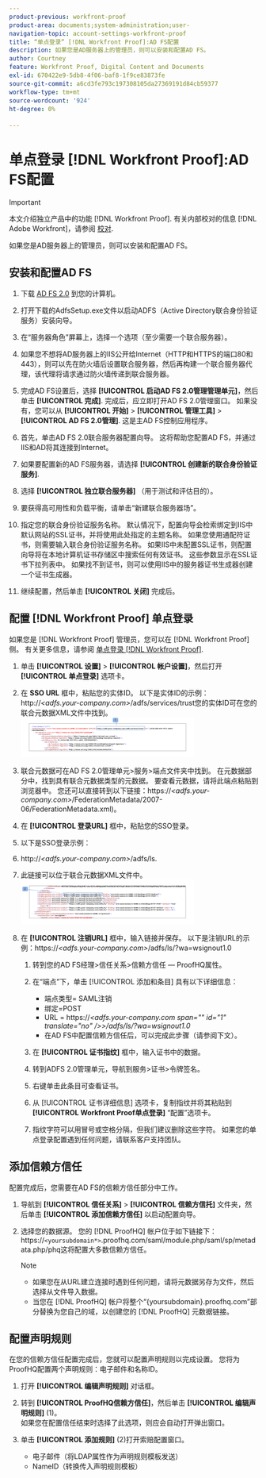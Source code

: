 ```yaml
---
product-previous: workfront-proof
product-area: documents;system-administration;user-
navigation-topic: account-settings-workfront-proof
title: “单点登录” [!DNL Workfront Proof]:AD FS配置
description: 如果您是AD服务器上的管理员，则可以安装和配置AD FS。
author: Courtney
feature: Workfront Proof, Digital Content and Documents
exl-id: 670422e9-5db8-4f06-baf8-1f9ce83873fe
source-git-commit: a6cd3fe793c197308105da27369191d84cb59377
workflow-type: tm+mt
source-wordcount: '924'
ht-degree: 0%

---
```


# 单点登录 [!DNL Workfront Proof]:AD FS配置

>[!IMPORTANT]
>
>本文介绍独立产品中的功能 [!DNL Workfront Proof]. 有关内部校对的信息 [!DNL Adobe Workfront]，请参阅 [校对](../../../review-and-approve-work/proofing/proofing.md).

如果您是AD服务器上的管理员，则可以安装和配置AD FS。

## 安装和配置AD FS

1. 下载 [AD FS 2.0](http://www.microsoft.com/en-us/download/details.aspx?id=10909) 到您的计算机。
1. 打开下载的AdfsSetup.exe文件以启动ADFS（Active Directory联合身份验证服务）安装向导。
1. 在“服务器角色”屏幕上，选择一个选项（至少需要一个联合服务器）。
1. 如果您不想将AD服务器上的IIS公开给Internet（HTTP和HTTPS的端口80和443），则可以先在防火墙后设置联合服务器，然后再构建一个联合服务器代理，该代理将请求通过防火墙传递到联合服务器。
1. 完成AD FS设置后，选择 **[!UICONTROL 启动AD FS 2.0管理管理单元]**，然后单击 **[!UICONTROL 完成]**. 完成后，应立即打开AD FS 2.0管理窗口。 如果没有，您可以从 **[!UICONTROL 开始]** > **[!UICONTROL 管理工具]** > **[!UICONTROL AD FS 2.0管理]**. 这是主AD FS控制应用程序。

1. 首先，单击AD FS 2.0联合服务器配置向导。
这将帮助您配置AD FS，并通过IIS和AD将其连接到Internet。
1. 如果要配置新的AD FS服务器，请选择 **[!UICONTROL 创建新的联合身份验证服务]**.
1. 选择 **[!UICONTROL 独立联合服务器]** （用于测试和评估目的）。

1. 要获得高可用性和负载平衡，请单击“新建联合服务器场”。
1. 指定您的联合身份验证服务名称。
默认情况下，配置向导会检索绑定到IIS中默认网站的SSL证书，并将使用此处指定的主题名称。 如果您使用通配符证书，则需要输入联合身份验证服务名称。
如果IIS中未配置SSL证书，则配置向导将在本地计算机证书存储区中搜索任何有效证书。 这些参数显示在SSL证书下拉列表中。 如果找不到证书，则可以使用IIS中的服务器证书生成器创建一个证书生成器。

1. 继续配置，然后单击 **[!UICONTROL 关闭]** 完成后。

## 配置 [!DNL Workfront Proof] 单点登录

如果您是 [!DNL Workfront Proof] 管理员，您可以在 [!DNL Workfront Proof] 侧。 有关更多信息，请参阅 [单点登录 [!DNL Workfront Proof]](../../../workfront-proof/wp-acct-admin/managing-security/single-sign-on-overview.md).

1. 单击 **[!UICONTROL 设置]** > **[!UICONTROL 帐户设置]**，然后打开 **[!UICONTROL 单点登录]** 选项卡。

1. 在 **SSO URL** 框中，粘贴您的实体ID。
以下是实体ID的示例：http://*&lt;adfs.your-company.com>*/adfs/services/trust您的实体ID可在您的联合元数据XML文件中找到。
   ![ProofHQ_configuration_02.png](assets/proofhq-configuration-02-350x80.png)

1. 联合元数据可在AD FS 2.0管理单元>服务>端点文件夹中找到。 在元数据部分中，找到具有联合元数据类型的元数据。 要查看元数据，请将此端点粘贴到浏览器中。 您还可以直接转到以下链接：https://*&lt;adfs.your-company.com>*/FederationMetadata/2007-06/FederationMetadata.xml)。
1. 在 **[!UICONTROL 登录URL]** 框中，粘贴您的SSO登录。
1. 以下是SSO登录示例：
1. http://*&lt;adfs.your-company.com>*/adfs/ls.
1. 此链接可以位于联合元数据XML文件中。
   ![ProofHQ_configuration_03.png](assets/proofhq-configuration-03-350x90.png)

1. 在 **[!UICONTROL 注销URL]** 框中，输入链接并保存。
以下是注销URL的示例：https://*&lt;adfs.your-company.com>*/adfs/ls/?wa=wsignout1.0

   1. 转到您的AD FS经理>信任关系>信赖方信任 — ProofHQ属性。
   1. 在“端点”下，单击 [!UICONTROL 添加和条目] 具有以下详细信息：

      * 端点类型= SAML注销
      * 绑定=POST
      * URL = https://*&lt;adfs.your-company.com span=&quot;&quot; id=&quot;1&quot; translate=&quot;no&quot; />>/adfs/ls/?wa=wsignout1.0*
      * 在AD FS中配置信赖方信任后，可以完成此步骤（请参阅下文）。
   1. 在 **[!UICONTROL 证书指纹]** 框中，输入证书中的数据。
   1. 转到ADFS 2.0管理单元，导航到服务>证书>令牌签名。
   1. 右键单击此条目可查看证书。
   1. 从 [!UICONTROL 证书详细信息] 选项卡，复制指纹并将其粘贴到 **[!UICONTROL Workfront Proof单点登录]** “配置”选项卡。

   1. 指纹字符可以用冒号或空格分隔，但我们建议删除这些字符。 如果您的单点登录配置遇到任何问题，请联系客户支持团队。


## 添加信赖方信任

配置完成后，您需要在AD FS的信赖方信任部分中工作。

1. 导航到 **[!UICONTROL 信任关系]** > **[!UICONTROL 信赖方信托]** 文件夹，然后单击 **[!UICONTROL 添加信赖方信任]** 以启动配置向导。

1. 选择您的数据源。
您的 [!DNL ProofHQ] 帐户位于如下链接下：https://`<yoursubdomain*>`.proofhq.com/saml/module.php/saml/sp/metadata.php/phq这将配置大多数信赖方信任。

   >[!NOTE]
   >
   >* 如果您在从URL建立连接时遇到任何问题，请将元数据另存为文件，然后选择从文件导入数据。
   >* 当您在 [!DNL ProofHQ] 帐户将整个“{yoursubdomain}.proofhq.com”部分替换为您自己的域，以创建您的 [!DNL ProofHQ] 元数据链接。



## 配置声明规则

在您的信赖方信任配置完成后，您就可以配置声明规则以完成设置。 您将为ProofHQ配置两个声明规则：电子邮件和名称ID。

1. 打开 **[!UICONTROL 编辑声明规则]** 对话框。
1. 转到 **[!UICONTROL ProofHQ信赖方信任]**，然后单击 **[!UICONTROL 编辑声明规则]** (1)。\
   如果您在配置信任结束时选择了此选项，则应会自动打开弹出窗口。

1. 单击 **[!UICONTROL 添加规则]** (2)打开索赔配置窗口。

   * 电子邮件（将LDAP属性作为声明规则模板发送）
   * NameID（转换传入声明规则模板）
